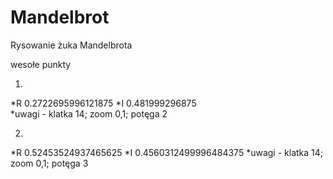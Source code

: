 # Mandelbrot
Rysowanie żuka Mandelbrota

wesołe punkty

1)
*R 0.2722695996121875
*I 0.481999296875  
*uwagi - klatka 14; zoom 0,1; potęga 2

2)
*R 0.52453524937465625
*I 0.4560312499996484375
*uwagi - klatka 14; zoom 0,1; potęga 3

